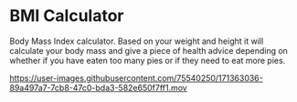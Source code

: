#  BMI Calculator

Body Mass Index calculator. Based on your weight and height it will calculate your body mass and give a piece of health advice depending on whether if you have eaten too many pies or if they need to eat more pies.

https://user-images.githubusercontent.com/75540250/171363036-89a497a7-7cb8-47c0-bda3-582e650f7ff1.mov
